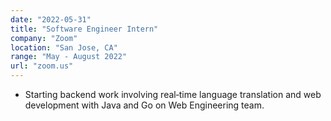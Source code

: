 ```yaml
---
date: "2022-05-31"
title: "Software Engineer Intern"
company: "Zoom"
location: "San Jose, CA"
range: "May - August 2022"
url: "zoom.us"
---
```


* Starting backend work involving real‑time language translation and web development with Java and Go on Web Engineering team.
 